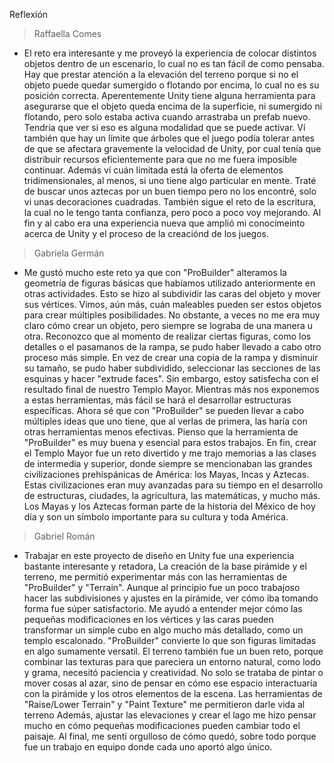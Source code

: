 Reflexión

> Raffaella Comes
- El reto era interesante y me proveyó la experiencia de colocar distintos objetos dentro de un escenario, lo cual no es tan fácil de como pensaba. Hay que prestar atención a la elevación del terreno porque si no el objeto puede quedar sumergido o flotando por encima, lo cual no es su posición correcta. Aperentemente Unity tiene alguna herramienta para asegurarse que el objeto queda encima de la superficie, ni sumergido ni flotando, pero solo estaba activa cuando arrastraba un prefab nuevo. Tendría que ver si eso es alguna modalidad que se puede activar. Ví también que hay un límite que árboles que el juego podía tolerar antes de que se afectara gravemente la velocidad de Unity, por cual tenía que distribuir recursos eficientemente para que no me fuera imposible continuar. Además ví cuán limitada está la oferta de elementos tridimensionales, al menos, si uno tiene algo particular en mente. Traté de buscar unos aztecas por un buen tiempo pero no los encontré, solo vi unas decoraciones cuadradas. También sigue el reto de la escritura, la cual no le tengo tanta confianza, pero poco a poco voy mejorando. Al fin y al cabo era una experiencia nueva que amplió mi conocimeinto acerca de Unity y el proceso de la creaciónd de los juegos.

> Gabriela Germán
- Me gustó mucho este reto ya que con "ProBuilder" alteramos la geometría de figuras básicas que habíamos utilizado anteriormente en otras actividades. Esto se hizo al subdividir las caras del objeto y mover sus vértices. Vimos, aún más, cuán maleables pueden ser estos objetos para crear múltiples posibilidades. No obstante, a veces no me era muy claro cómo crear un objeto, pero siempre se lograba de una manera u otra. Reconozco que al momento de realizar ciertas figuras, como los detalles o el pasamanos de la rampa, se pudo haber llevado a cabo otro proceso más simple. En vez de crear una copia de la rampa y disminuir su tamaño, se pudo haber subdividido, seleccionar las secciones de las esquinas y hacer "extrude faces". Sin embargo, estoy satisfecha con el resultado final de nuestro Templo Mayor. Mientras más nos exponemos a estas herramientas, más fácil se hará el desarrollar estructuras específicas. Ahora sé que con "ProBuilder" se pueden llevar a cabo múltiples ideas que uno tiene, que al verlas de primera, las haría con otras herramientas menos efectivas. Pienso que la herramienta de "ProBuilder" es muy buena y esencial para estos trabajos. En fin, crear el Templo Mayor fue un reto divertido y me trajo memorias a las clases de intermedia y superior, donde siempre se mencionaban las grandes civilizaciones prehispánicas de América: los Mayas, Incas y Aztecas. Estas civilizaciones eran muy avanzadas para su tiempo en el desarrollo de estructuras, ciudades, la agricultura, las matemáticas, y mucho más. Los Mayas y los Aztecas forman parte de la historia del México de hoy día y son un símbolo importante para su cultura y toda América.

> Gabriel Román
- Trabajar en este proyecto de diseño en Unity fue una experiencia bastante interesante y retadora, La creación de la base pirámide y el terreno, me permitió experimentar más con las herramientas de "ProBuilder" y "Terrain". Aunque al principio fue un poco trabajoso hacer las subdivisiones y ajustes en la pirámide, ver cómo iba tomando forma fue súper satisfactorio. Me ayudó a entender mejor cómo las pequeñas modificaciones en los vértices y las caras pueden transformar un simple cubo en algo mucho más detallado, como un templo escalonado. "ProBuilder" convierte lo que son figuras limitadas en algo sumamente versatil. El terreno también fue un buen reto, porque combinar las texturas para que pareciera un entorno natural, como lodo y grama, necesitó paciencia y creatividad. No solo se trataba de pintar o mover cosas al azar, sino de pensar en cómo ese espacio interactuaría con la pirámide y los otros elementos de la escena. Las herramientas de "Raise/Lower Terrain" y "Paint Texture" me permitieron darle vida al terreno Además, ajustar las elevaciones y crear el lago me hizo pensar mucho en cómo pequeñas modificaciones pueden cambiar todo el paisaje. Al final, me sentí orgulloso de cómo quedó, sobre todo porque fue un trabajo en equipo donde cada uno aportó algo único.
